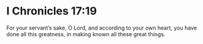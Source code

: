 # I Chronicles 17:19

For your servant’s sake, O Lord, and according to your own heart, you have done all this greatness, in making known all these great things.
